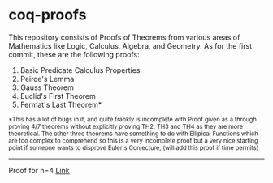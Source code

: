 # coq-proofs

This repository consists of Proofs of Theorems from various areas of Mathematics like Logic, Calculus, Algebra, and Geometry. As for the first commit, 
these are the following proofs:

1. Basic Predicate Calculus Properties
2. Peirce's Lemma
3. Gauss Theorem
4. Euclid's First Theorem
5. Fermat's Last Theorem*



 



<sub>*This has a lot of bugs in it, and quite frankly is incomplete with Proof given as a through proving 4/7 theorems without explicitly proving TH2, TH3 and TH4 as they are more theoretical. The other three theorems have something to do with Ellipical Functions which are too complex to comprehend so this is a very incomplete proof but a very nice starting point if someone wants to disprove Euler's Conjecture, (will add this proof if time permits) 

<hr>

 Proof for n=4 <a href = "https://github.com/coq-contribs/fermat4/blob/master/Fermat4.v"> Link </a> 
</sub>
